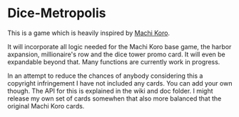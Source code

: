 # Dice-Metropolis

This is a game which is heavily inspired by [Machi Koro](https://en.wikipedia.org/wiki/Machi_Koro).

It will incorporate all logic needed for the Machi Koro base game, the harbor axpansion, millionaire's row and the dice tower promo card. It will even be expandable beyond that. Many functions are currently work in progress.

In an attempt to reduce the chances of anybody considering this a copyright infringement I have not included any cards. You can add your own though. The API for this is explained in the wiki and doc folder. I might release my own set of cards somewhen that also more balanced that the original Machi Koro cards.

